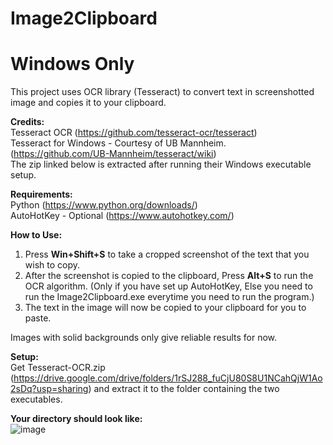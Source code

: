 # Image2Clipboard
# Windows Only #
This project uses OCR library (Tesseract) to convert text in screenshotted image and copies it to your clipboard.

**Credits:**<br>
Tesseract OCR (https://github.com/tesseract-ocr/tesseract) <br>
Tesseract for Windows - Courtesy of UB Mannheim. (https://github.com/UB-Mannheim/tesseract/wiki) <br>
The zip linked below is extracted after running their Windows executable setup.

**Requirements:** <br>
Python (https://www.python.org/downloads/)<br>
AutoHotKey - Optional (https://www.autohotkey.com/)

**How to Use:**
1. Press **Win+Shift+S** to take a cropped screenshot of the text that you wish to copy.
2. After the screenshot is copied to the clipboard, Press **Alt+S** to run the OCR algorithm. (Only if you have set up AutoHotKey, Else you need to run the Image2Clipboard.exe everytime you need to run the program.)
3. The text in the image will now be copied to your clipboard for you to paste.

Images with solid backgrounds only give reliable results for now.

**Setup:**<br>
Get Tesseract-OCR.zip (https://drive.google.com/drive/folders/1rSJ288_fuCjU80S8U1NCahQjW1Ao2sDq?usp=sharing) and extract it to the folder containing the two executables.

**Your directory should look like:** <br>
![image](https://github.com/nitesh-19/Image2Clipboard/assets/64160155/099c5b81-f1f6-4c4d-a4c4-009dc81446d2)



